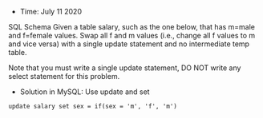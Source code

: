 * Time: July 11 2020

SQL Schema
Given a table salary, such as the one below, that has m=male and f=female values. Swap all f and m values (i.e., change all f values to m and vice versa) with a single update statement and no intermediate temp table.

Note that you must write a single update statement, DO NOT write any select statement for this problem.

* Solution in MySQL: Use update and set

```
update salary set sex = if(sex = 'm', 'f', 'm')

```
